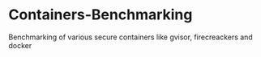 # Containers-Benchmarking
Benchmarking of various secure containers like gvisor, firecreackers and docker
